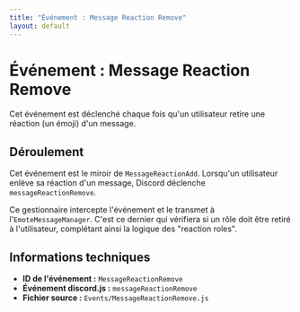 ```yaml
---
title: "Événement : Message Reaction Remove"
layout: default
---
```


# Événement : Message Reaction Remove

Cet événement est déclenché chaque fois qu'un utilisateur retire une réaction (un émoji) d'un message.

## Déroulement

Cet événement est le miroir de `MessageReactionAdd`. Lorsqu'un utilisateur enlève sa réaction d'un message, Discord déclenche `messageReactionRemove`.

Ce gestionnaire intercepte l'événement et le transmet à l'`EmoteMessageManager`. C'est ce dernier qui vérifiera si un rôle doit être retiré à l'utilisateur, complétant ainsi la logique des "reaction roles".

## Informations techniques

- **ID de l'événement :** `MessageReactionRemove`
- **Événement discord.js :** `messageReactionRemove`
- **Fichier source :** `Events/MessageReactionRemove.js`

